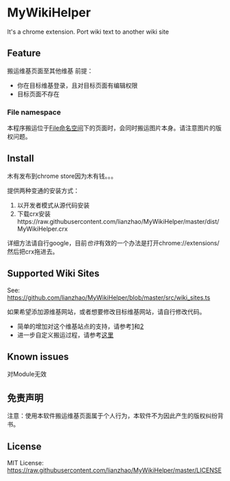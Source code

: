 # MyWikiHelper
It's a chrome extension.
Port wiki text to another wiki site

## Feature
搬运维基页面至其他维基
前提：
* 你在目标维基登录，且对目标页面有编辑权限
* 目标页面不存在

### File namespace
本程序搬运位于[File命名空间](https://www.mediawiki.org/wiki/Help:Namespaces#File)下的页面时，会同时搬运图片本身。请注意图片的版权问题。

## Install
木有发布到chrome store因为木有钱。。。

提供两种变通的安装方式：
1. 以开发者模式从源代码安装
2. 下载crx安装https://raw.githubusercontent.com/lianzhao/MyWikiHelper/master/dist/MyWikiHelper.crx

详细方法请自行google，目前*也许*有效的一个办法是打开chrome://extensions/ 然后把crx拖进去。

## Supported Wiki Sites
See: https://github.com/lianzhao/MyWikiHelper/blob/master/src/wiki_sites.ts

如果希望添加源维基网站，或者想要修改目标维基网站，请自行修改代码。
* 简单的增加对这个维基站点的支持，请参考[1](https://github.com/lianzhao/MyWikiHelper/commit/8726fba1db04074e8e8c7a9c316a0184a153bda8)和[2](https://github.com/lianzhao/MyWikiHelper/commit/759f38f4e679ed3dafb09ac175f5df0953e3eda7)
* 进一步自定义搬运过程，请参考[这里](https://github.com/lianzhao/MyWikiHelper/commit/0aa08fd6842f3219e8b0e7f71a1d04d6856e5549)

## Known issues
对Module无效

## 免责声明
注意：使用本软件搬运维基页面属于个人行为，本软件不为因此产生的版权纠纷背书。

## License
MIT License: https://raw.githubusercontent.com/lianzhao/MyWikiHelper/master/LICENSE
